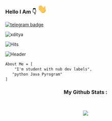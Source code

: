 ### Hello I Am 👇 <img src="https://raw.githubusercontent.com/ABSphreak/ABSphreak/master/gifs/Hi.gif" width="30px">
[![telegram badge](https://img.shields.io/badge/ContactSammy-30302f?style=flat&logo=telegram)](https://t.me/MiDarkWeb)<p align="left"> <img src="https://komarev.com/ghpvc/?username=IntelligentSammy&label=Views&color=blue&style=plastic" alt="xditya" /> </p>![Hits](https://hits.seeyoufarm.com/api/count/incr/badge.svg?url=https://github.com/IntelligentSammy/)



![Header](https://telegra.ph/file/e6b435315d11f2916223b.jpg)

```
About Me = [
    "I'm student with nub dev labels",
   "python Java Pyrogram"
]
```

<h3 align="center"><b>My Github Stats :</b></h3><br>
<p align="center"><a href="https://github.com/IntelligentSammy"><img src="https://github-readme-stats.vercel.app/api?username=IntelligentSammy&show_icons=true&theme=radical"></a></p>
<p align="center"><a href="https://github.com/IntelligentSammy"><img src="ht







